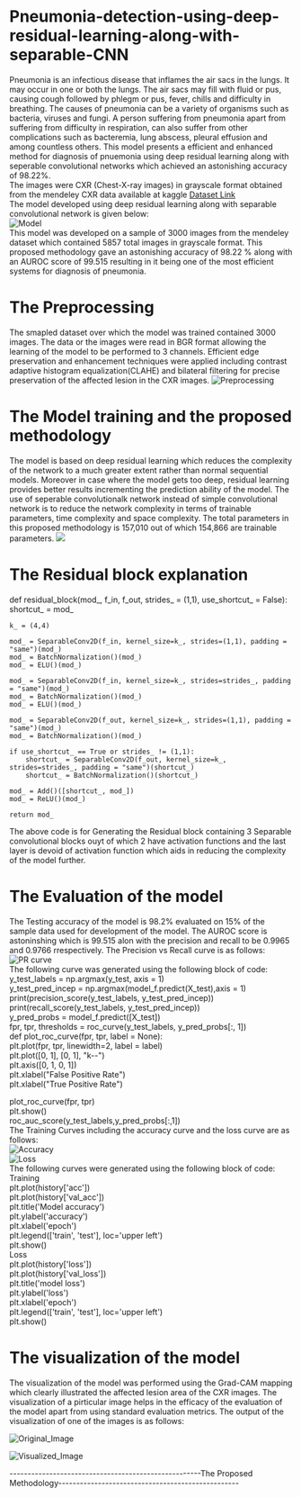 # Pneumonia-detection-using-deep-residual-learning-along-with-separable-CNN
Pneumonia is an infectious disease that inflames the air sacs in the lungs. It may occur in one or both the lungs. The air sacs may fill with fluid or pus, causing cough followed by phlegm or pus, fever, chills and difficulty in breathing. The causes of pneumonia can be a variety of organisms such as bacteria, viruses and fungi. A person suffering from pneumonia apart from suffering from difficulty in respiration, can also suffer from other complications such as bacteremia, lung abscess, pleural effusion and among countless others. 
This model presents a efficient and enhanced method for diagnosis of pnuemonia using deep residual learning along with seperable convolutional networks which achieved an astonishing accuracy of 98.22%.   
The images were CXR (Chest-X-ray images) in grayscale format obtained from the mendeley CXR data available at kaggle [Dataset Link](https://www.kaggle.com/parthachakraborty/pneumonia-chest-x-ray)  
The model developed using deep residual learning along with separable convolutional network is given below:  
![Model](freeze_model.png)  
This model was developed on a sample of 3000 images from the mendeley dataset which contained 5857 total images in grayscale format.
This proposed methodology gave an astonishing accuracy of 98.22 % along with an AUROC score of 99.515 resulting in it being one of the most efficient systems for diagnosis of pneumonia. 
# The Preprocessing 
The smapled dataset over which the model was trained contained 3000 images. The data or the images were read in BGR format allowing the learning of the model to be performed to 3 channels. Efficient edge preservation and enhancement techniques were applied including contrast adaptive histogram equalization(CLAHE) and bilateral filtering for precise preservation of the affected lesion in the CXR images. 
![Preprocessing](Capture.PNG) 
# The Model training and the proposed methodology 
The model is based on deep residual learning which reduces the complexity of the network to a much greater extent rather than normal sequential models. Moreover in case where the model gets too deep, residual learning provides better results incrementing the prediction ability of the model. The use of seperable convolutionalk network instead of simple convolutional network is to reduce the network complexity in terms of trainable parameters, time complexity and space complexity. 
The total parameters in this proposed methodology is 157,010 out of which 154,866 are trainable parameters. 
![](Capture1.PNG) 
# The Residual block explanation 
 
def residual_block(mod_, f_in, f_out, strides_ = (1,1), use_shortcut_ = False):   
    shortcut_ = mod_
    
    k_ = (4,4)
    
    mod_ = SeparableConv2D(f_in, kernel_size=k_, strides=(1,1), padding = "same")(mod_)
    mod_ = BatchNormalization()(mod_)
    mod_ = ELU()(mod_)
    
    mod_ = SeparableConv2D(f_in, kernel_size=k_, strides=strides_, padding = "same")(mod_)
    mod_ = BatchNormalization()(mod_)
    mod_ = ELU()(mod_)
    
    mod_ = SeparableConv2D(f_out, kernel_size=k_, strides=(1,1), padding = "same")(mod_)
    mod_ = BatchNormalization()(mod_)
    
    if use_shortcut_ == True or strides_ != (1,1):
        shortcut_ = SeparableConv2D(f_out, kernel_size=k_, strides=strides_, padding = "same")(shortcut_)
        shortcut_ = BatchNormalization()(shortcut_)
        
    mod_ = Add()([shortcut_, mod_])
    mod_ = ReLU()(mod_)
    
    return mod_
 The above code is for Generating the Residual block containing 3 Separable convolutional blocks ouyt of which 2 have activation functions and the last layer is devoid of activation function which aids in reducing the complexity of the model further. 
 # The Evaluation of the model 
The Testing accuracy of the model is 98.2% evaluated on 15% of the sample data used for development of the model. 
The AUROC score is astoninshing which is 99.515 alon with the precision and recall to be 0.9965 and 0.9766 rrespectively. 
The Precision vs Recall curve is as follows:  
![PR curve](pr.PNG)  
The following curve was generated using the following block of code:   
y_test_labels = np.argmax(y_test, axis = 1)  
y_test_pred_incep = np.argmax(model_f.predict(X_test),axis = 1)  
print(precision_score(y_test_labels, y_test_pred_incep))  
print(recall_score(y_test_labels, y_test_pred_incep))   
y_pred_probs = model_f.predict([X_test])  
fpr, tpr, thresholds = roc_curve(y_test_labels, y_pred_probs[:, 1])  
def plot_roc_curve(fpr, tpr, label = None):  
    plt.plot(fpr, tpr, linewidth=2, label = label)  
    plt.plot([0, 1], [0, 1], "k--")  
    plt.axis([0, 1, 0, 1])  
    plt.xlabel("False Positive Rate")  
    plt.xlabel("True Positive Rate")  
 
plot_roc_curve(fpr, tpr)  
plt.show()  
roc_auc_score(y_test_labels,y_pred_probs[:,1])  
The Training Curves including the accuracy curve and the loss curve are as follows:  
![Accuracy](accuracy.PNG)  
![Loss](loss.PNG)  
The following curves were generated using the following block of code:  
Training  
plt.plot(history['acc'])  
plt.plot(history['val_acc'])  
plt.title('Model accuracy')  
plt.ylabel('accuracy')  
plt.xlabel('epoch')  
plt.legend(['train', 'test'], loc='upper left')  
plt.show()  
Loss  
plt.plot(history['loss'])  
plt.plot(history['val_loss'])  
plt.title('model loss')  
plt.ylabel('loss')  
plt.xlabel('epoch')  
plt.legend(['train', 'test'], loc='upper left')  
plt.show()   
# The visualization of the model 
The visualization of the model was performed using the Grad-CAM mapping which clearly illustrated the affected lesion area of the CXR images. 
The visualization of a pirticular image helps in the efficacy of the evaluation of the model apart from using standard evaluation metrics. 
The output of the visualization of one of the images is as follows:  
  
![Original_Image](rsz_1person20_bacteria_69.jpg)    
   
   
![Visualized_Image](visual.PNG)    

 -----------------------------------------------------The Proposed Methodology--------------------------------------------------
